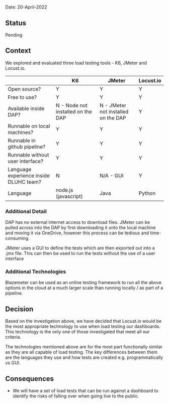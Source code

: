 # 

Date: 20-April-2022

## Status

Pending

## Context

We explored and evaluated three load testing tools - K6, JMeter and Locust.io.

|                                        | K6                                | JMeter                              | Locust.io |
|----------------------------------------|-----------------------------------|-------------------------------------|-----------|
| Open source?                           | Y                                 | Y                                   | Y         |
| Free to use?                           | Y                                 | Y                                   | Y         |
| Available inside DAP?                  | N - Node not installed on the DAP | N - JMeter not installed on the DAP | Y         |
| Runnable on local machines?            | Y                                 | Y                                   | Y         |
| Runnable in github pipeline?           | Y                                 | Y                                   | Y         |
| Runnable without user interface?       | Y                                 | Y                                   | Y         |
| Language experience inside DLUHC team? | N                                 | N/A - GUI                           | Y         |
| Language                               | node.js (javascript)              | Java                                | Python    |

### Additional Detail
DAP has no external Internet access to download files. JMeter can be pulled across into the DAP by first downloading it onto the local machine and moving it via OneDrive, however this process can be tedious and time-consuming.

JMeter uses a GUI to define the tests which are then exported out into a .jmx file. This can then be used to run the tests without the use of a user interface

### Additional Technologies
Blazemeter can be used as an online testing framework to run all the above options in the cloud at a much larger scale than running locally / as part of a pipeline.

## Decision

Based on the investigation above, we have decided that Locust.io would be the most appropriate technology to use when load testing our dashboards.
This technology is the only one of those investigated that meet all our criteria.

The technologies mentioned above are for the most part functionally similar as they are all capable of load testing. The key differences between them are the languages they use and how tests are created e.g. programmatically vs GUI.

## Consequences

- We will have a set of load tests that can be run against a dashboard to identify the risks of falling over when going live to the public.
